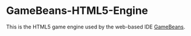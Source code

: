 # GameBeans-HTML5-Engine

This is the HTML5 game engine used by the web-based IDE [GameBeans](http://gamebeans.io/).